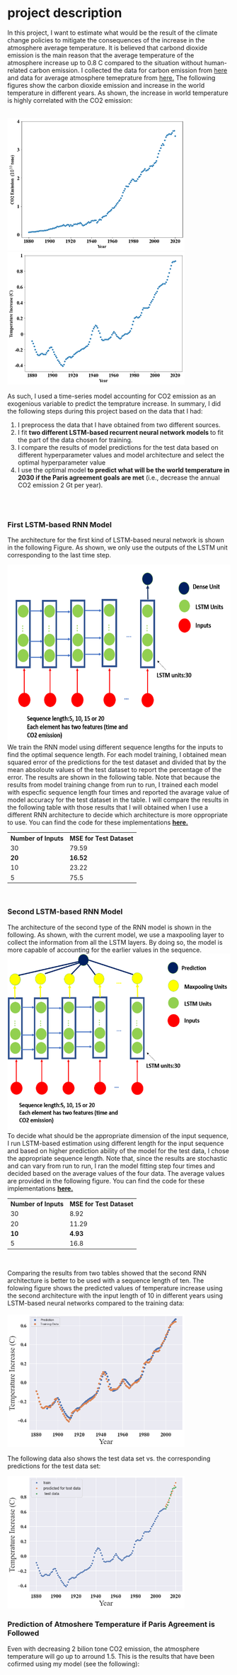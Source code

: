 <h1> project description </h1>
<p>	 In this project, I want to estimate what would be the result of the climate change policies to mitigate the consequences of the increase in the atmosphere average temperature. It is believed that carbond dioxide emission is the main reason that the average temperature of the atmosphere increase up to 0.8 C compared to the situation without human-related carbon emission. I collected the data for carbon emission from <a href='https://ourworldindata.org/co2-dataset-sources'> here</a> and data for average atmosphere temeprature from <a href='https://climate.nasa.gov/vital-signs/global-temperature/'>here.</a> The following figures show the carbon dioxide emission and increase in the world temperature in different years. As shown, the increase in world temperature is highly correlated with the CO2 emission:</p><br>
<img src='https://github.com/kaveh7293/Climate-Change-Prediction/blob/main/Carbon_dioxide_emmision.png' width='400' height='300'><br>
<img src='https://github.com/kaveh7293/Climate-Change-Prediction/blob/main/Temp_increase.png' width='400' height='300'><br>
<p> As such, I used a time-series model accounting for CO2 emission as an exogenious variable to predict the temprature increase. In summary, I did the following steps during this project based on the data that I had:
  
  <ol>
    <li> I preprocess the data that I have obtained from two different sources.</li>
    <li> I fit <strong>two different LSTM-based recurrent neural network models </strong> to fit the part of the data chosen for training. </li>
    <li> I compare the results of model predictions for the test data based on different hyperparameter values and model architecture and select the optimal hyperparameter value</li>
    <li> I use the optimal model <strong>to predict what will be the world temperature in 2030 if the Paris agreement goals are met</strong> (i.e., decrease the annual CO2 emission 2 Gt per year).</li> 
  </ol><br><br>
<h3>First LSTM-based RNN Model </h3>
<p>The architecture for the first kind of LSTM-based neural network is shown in the following Figure. As shown, we only use the outputs of the LSTM unit corresponding to the last time step.
  
<img src='https://github.com/kaveh7293/Climate-Change-Prediction/blob/main/Second_Model_Architecture.png' width='550' height='400' ><br>
  We train the RNN model using different sequence lengths for the inputs to find the optimal sequence length. For each model training, I obtained mean squared error of the predictions for the test dataset and divided that by the mean absoloute values of the test dataset to report the percentage of the error. The results are shown in the following table. Note that because the results from model training change from run to run, I trained each model with especfic sequence length four times and reported the avarage value of model accuracy for the test dataset in the table. I will compare the results in the following table with those results that I will obtained when I use a different RNN architecture to decide which architecture is more oppropriate to use. You can find the code for these implementations <strong><a href='https://github.com/kaveh7293/Climate-Change-Prediction/blob/main/LSTM_First_Kind.ipynb'> here.<a></strong><br>
    <table>
  <tr>
    <th> Number of Inputs</th>
    <th>MSE for Test Dataset</th>
  </tr>
  <tr>
    <td>30</td>
    <td>79.59</td>
  
  </tr>
  <tr>
    <td><strong>20</strong></td>
    <td><strong>16.52</strong></td>
  </tr>
  <tr>
    <td>10</td>
    <td>23.22</td>
  </tr>
  <tr>
    <td> 5</td>
    <td>75.5</td>
  </tr>
</table><br>

</p>
<h3>Second LSTM-based RNN Model </h3>
<p> The architecture of the second type of the RNN model is shown in the following. As shown, with the current model, we use a maxpooling layer to collect the information from all the LSTM layers. By doing so, the model is more capable of accounting for the earlier values in the sequence. <br>
  <img src='https://github.com/kaveh7293/Climate-Change-Prediction/blob/main/First_Model_Architecture.png' width='550' height='400'><br>
  To decide what should be the appropriate dimension of the input sequence, I run LSTM-based estimation using different length for the input sequence and based on higher prediction ability of the model for the test data, I chose the appropriate sequence length. Note that, since the results are stochastic and can vary from run to run, I ran the model fitting step four times and decided based on the average values of the four data. The average values are provided in the following figure. You can find the code for these implementations <strong> <a href='https://github.com/kaveh7293/Climate-Change-Prediction/blob/main/LSTM-BASED%20RNN.ipynb'> here.<a></strong>
  
  <table>
  <tr>
    <th> Number of Inputs</th>
    <th>MSE for Test Dataset</th>
  </tr>
  <tr>
    <td>30</td>
    <td>8.92</td>
  
  </tr>
  <tr>
    <td>20</td>
    <td>11.29</td>
  </tr>
  <tr>
    <td><strong>10</strong></td>
    <td><strong>4.93</strong></td>
  </tr>
  <tr>
    <td> 5</td>
    <td>16.8</td>
  </tr>
</table><br>

<p>Comparing the results from two tables showed that the second RNN architecture is better to be used with a sequence length of ten. The folowing figure shows the predicted values of temperature increase using the second architecture with the input length of 10 in different years using LSTM-based neural networks compared to the training data:<br> <br>
  <img src='https://github.com/kaveh7293/Climate-Change-Prediction/blob/main/Temp_Increase_prediction_second_case.png' width='400'  height='300'><br>
  
  The following data also shows the test data set vs. the corresponding predictions for the test data set: <br>
   
<img src='https://github.com/kaveh7293/Climate-Change-Prediction/blob/main/Temp_Increase_prediction_test.png' width='400' height='300'><br>

<h3> Prediction of Atmoshere Temperature if Paris Agreement is Followed</h3>
  
  Even with decreasing 2 bilion tone CO2 emission, the atmosphere temperature will go up to arround 1.5. This is the results that have been cofirmed using my model (see the following):
  
